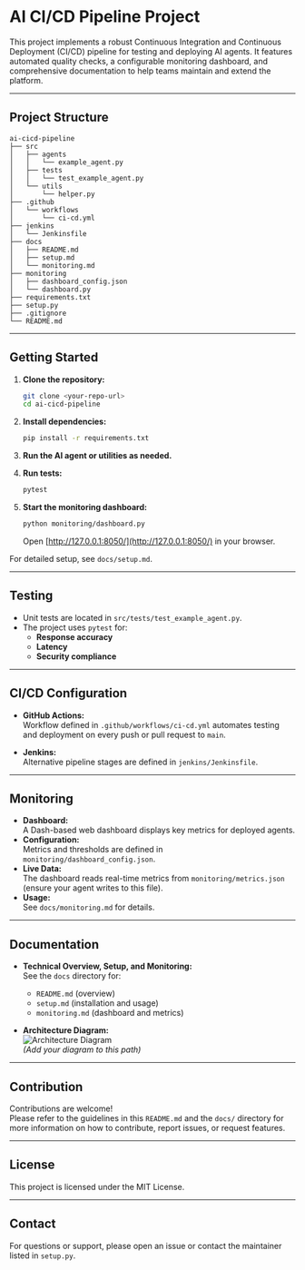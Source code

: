 # AI CI/CD Pipeline Project

This project implements a robust Continuous Integration and Continuous Deployment (CI/CD) pipeline for testing and deploying AI agents. It features automated quality checks, a configurable monitoring dashboard, and comprehensive documentation to help teams maintain and extend the platform.

---

## Project Structure

```
ai-cicd-pipeline
├── src
│   ├── agents
│   │   └── example_agent.py
│   ├── tests
│   │   └── test_example_agent.py
│   └── utils
│       └── helper.py
├── .github
│   └── workflows
│       └── ci-cd.yml
├── jenkins
│   └── Jenkinsfile
├── docs
│   ├── README.md
│   ├── setup.md
│   └── monitoring.md
├── monitoring
│   ├── dashboard_config.json
│   └── dashboard.py
├── requirements.txt
├── setup.py
├── .gitignore
└── README.md
```

---

## Getting Started

1. **Clone the repository:**
   ```sh
   git clone <your-repo-url>
   cd ai-cicd-pipeline
   ```

2. **Install dependencies:**
   ```sh
   pip install -r requirements.txt
   ```

3. **Run the AI agent or utilities as needed.**

4. **Run tests:**
   ```sh
   pytest
   ```

5. **Start the monitoring dashboard:**
   ```sh
   python monitoring/dashboard.py
   ```
   Open [http://127.0.0.1:8050/](http://127.0.0.1:8050/) in your browser.

For detailed setup, see `docs/setup.md`.

---

## Testing

- Unit tests are located in `src/tests/test_example_agent.py`.
- The project uses `pytest` for:
  - **Response accuracy**
  - **Latency**
  - **Security compliance**

---

## CI/CD Configuration

- **GitHub Actions:**  
  Workflow defined in `.github/workflows/ci-cd.yml` automates testing and deployment on every push or pull request to `main`.

- **Jenkins:**  
  Alternative pipeline stages are defined in `jenkins/Jenkinsfile`.

---

## Monitoring

- **Dashboard:**  
  A Dash-based web dashboard displays key metrics for deployed agents.
- **Configuration:**  
  Metrics and thresholds are defined in `monitoring/dashboard_config.json`.
- **Live Data:**  
  The dashboard reads real-time metrics from `monitoring/metrics.json` (ensure your agent writes to this file).
- **Usage:**  
  See `docs/monitoring.md` for details.

---

## Documentation

- **Technical Overview, Setup, and Monitoring:**  
  See the `docs` directory for:
  - `README.md` (overview)
  - `setup.md` (installation and usage)
  - `monitoring.md` (dashboard and metrics)

- **Architecture Diagram:**  
  ![Architecture Diagram](docs/architecture.png)  
  *(Add your diagram to this path)*

---

## Contribution

Contributions are welcome!  
Please refer to the guidelines in this `README.md` and the `docs/` directory for more information on how to contribute, report issues, or request features.

---

## License

This project is licensed under the MIT License.

---

## Contact

For questions or support, please open an issue or contact the maintainer listed in `setup.py`.